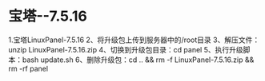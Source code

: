 # 宝塔--7.5.16
1.宝塔LinuxPanel-7.5.16
2、将升级包上传到服务器中的/root目录
3、解压文件：unzip LinuxPanel-7.5.16.zip
4、切换到升级包目录：cd panel
5、执行升级脚本：bash update.sh
6、删除升级包：cd .. && rm -f LinuxPanel-7.5.16.zip && rm -rf panel
